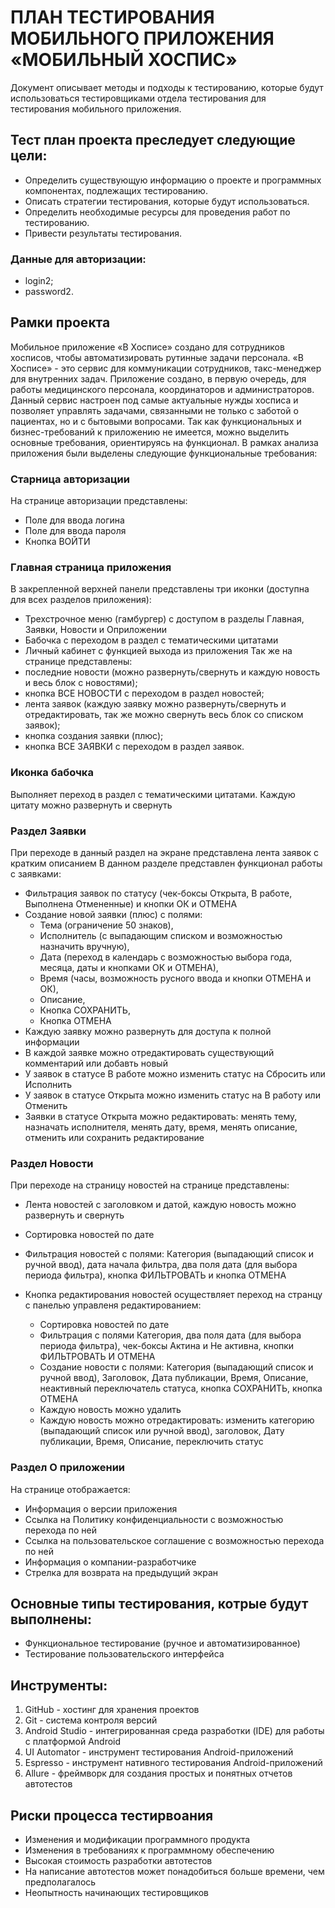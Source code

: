 # ПЛАН ТЕСТИРОВАНИЯ МОБИЛЬНОГО ПРИЛОЖЕНИЯ «МОБИЛЬНЫЙ ХОСПИС»

Документ описывает методы и подходы к тестированию, которые будут использоваться
тестировщиками отдела тестирования для тестирования мобильного приложения.

## Тест план проекта преследует следующие цели:

- Определить существующую информацию о проекте и программных компонентах, подлежащих тестированию.
- Описать стратегии тестирования, которые будут использоваться.
- Определить необходимые ресурсы для проведения работ по тестированию.
- Привести результаты тестирования.

### Данные для авторизации:

- login2;
- password2.

## Рамки проекта

Мобильное приложение «В Хосписе» создано для сотрудников хосписов, чтобы автоматизировать рутинные задачи персонала. «В Хосписе» - это сервис для коммуникации сотрудников, такс-менеджер для внутренних задач. Приложение создано, в первую очередь, для работы медицинского персонала, координаторов и администраторов. Данный сервис настроен под самые актуальные нужды хосписа и позволяет управлять задачами, связанными не только с заботой о пациентах, но и с бытовыми вопросами.
Так как функциональных и бизнес-требований к приложению не имеется, можно выделить основные требования, ориентируясь на функционал.
В рамках анализа приложения были выделены следующие функциональные требования:

### Старница авторизации

На странице авторизации представлены:

- Поле для ввода логина
- Поле для ввода пароля
- Кнопка ВОЙТИ

### Главная страница приложения

В закрепленной верхней панели представлены три иконки (доступна для всех разделов приложения):

- Трехстрочное меню (гамбургер) с доступом в разделы Главная, Заявки, Новости и Оприложении
- Бабочка с переходом в раздел с тематическими цитатами
- Личный кабинет с функцией выхода из приложения
  Так же на странице представлены:
- последние новости (можно развернуть/свернуть и каждую новость и весь блок с новостями);
- кнопка ВСЕ НОВОСТИ с переходом в раздел новостей;
- лента заявок (каждую заявку можно развернуть/свернуть и отредактировать, так же можно свернуть весь блок со списком заявок);
- кнопка создания заявки (плюс);
- кнопка ВСЕ ЗАЯВКИ с переходом в раздел заявок.

### Иконка бабочка

Выполняет переход в раздел с тематическими цитатами. Каждую цитату можно развернуть и свернуть

### Раздел Заявки

При переходе в данный раздел на экране представлена лента заявок с кратким описанием
В данном разделе представлен функционал работы с заявками:

- Фильтрация заявок по статусу (чек-боксы Открыта, В работе, Выполнена Отмененные) и кнопки ОК и ОТМЕНА
- Создание новой заявки (плюс) с полями:
  - Тема (ограничение 50 знаков),
  - Исполнитель (с выпадающим списком и возможностью назначить вручную),
  - Дата (переход в календарь с возможностью выбора года, месяца, даты и кнопками ОК и ОТМЕНА),
  - Время (часы, возможность русного ввода и кнопки ОТМЕНА и ОК),
  - Описание,
  - Кнопка СОХРАНИТЬ,
  - Кнопка ОТМЕНА
- Каждую заявку можно развернуть для доступа к полной информации
- В каждой заявке можно отредактировать существующий комментарий или добавть новый
- У заявок в статусе В работе можно изменить статус на Сбросить или Исполнить
- У заявок в статусе Открыта можно изменить статус на В работу или Отменить
- Заявки в статусе Открыта можно редактировать: менять тему, назначать исполнителя, менять дату, время, менять описание, отменить или сохранить редактирование

### Раздел Новости

При переходе на страницу новостей на странице представлены:

- Лента новостей с заголовком и датой, каждую новость можно развернуть и свернуть
- Сортировка новостей по дате
- Фильтрация новостей с полями: Категория (выпадающий список и ручной ввод), дата начала фильтра, два поля дата (для выбора периода фильтра), кнопка ФИЛЬТРОВАТЬ и кнопка ОТМЕНА
- Кнопка редактирования новостей осуществляет переход на странцу с панелью управленя редактированием:

  - Сортировка новостей по дате
  - Фильтрация с полями Категория, два поля дата (для выбора периода фильтра), чек-боксы Актина и Не активна, кнопки ФИЛЬТРОВАТЬ И ОТМЕНА
  - Создание новости с полями: Категория (выпадающий список и ручной ввод), Заголовок, Дата публикации, Время, Описание, неактивный переключатель статуса, кнопка СОХРАНИТЬ, кнопка ОТМЕНА
  - Каждую новость можно удалить
  - Каждую новость можно отредактировать: изменить категорию (выпадающий список или ручной ввод), заголовок, Дату публикации, Время, Описание, переключить статус

### Раздел О приложении

На странице отображается:

- Информация о версии приложения
- Ссылка на Политику конфиденциальности с возможностью перехода по ней
- Ссылка на пользовательское соглашение с возможностью перехода по ней
- Информация о компании-разработчике
- Стрелка для возврата на предыдущий экран

## Основные типы тестирования, котрые будут выполнены:

- Функциональное тестирование (ручное и автоматизированное)
- Тестирование пользовательского интерфейса

## Инструменты:

1. GitHub - хостинг для хранения проектов
2. Git - система контроля версий
3. Android Studio - интегрированная среда разработки (IDE) для работы с платформой Android
4. UI Automator - инструмент тестирования Android-приложений
5. Espresso - инструмент нативного тестирования Android-приложений
6. Allure - фреймворк для создания простых и понятных отчетов автотестов

## Риски процесса тестирвоания

- Изменения и модификации программного продукта
- Изменения в требованиях к программному обеспечению
- Высокая стоимость разработки автотестов
- На написание автотестов может понадобиться больше времени, чем предполагалось
- Неопытность начинающих тестировщиков
